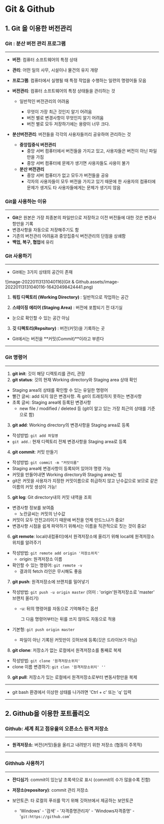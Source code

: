 # Git & Github

## 1. Git 을 이용한 버전관리

### Git : 분산 버전 관리 프로그램 

---

- **버전**: 컴퓨터 소프트웨어의 특정 상태
- **관리**: 어떤 일의 사무, 시설이나 물건의 유지 개량
- **프로그램**: 컴퓨터에서 실행될 때 특정 작업을 수행하는 일련의 명령어들 모음



- **버전관리**: 컴퓨터 소프트웨어의 특정 상태들을 관리하는 것

  - 일반적인 버전관리의 어려움

    - 무엇이 가장 최근 것인지 알기 어려움
    - 버전 별로 변경사항이 무엇인지 알기 어려움
    - 버전 별로 모두 저장하기에는 용량이 너무 크다.

    

- **분산버전관리**: 버전들을 각각의 사용자들끼리 공유하여 관리하는 것

  - **중앙집중식 버전관리**
    - 중앙 서버 컴퓨터에서 버전들을 가지고 있고, 사용자들은 버전이 아닌 파일만을 가짐
    - 중앙 서버 컴퓨터에 문제가 생기면 사용자들도 사용이 불가
  - **분산 버전관리**
    - 중앙 서버 컴퓨터가 없고 모두가 버전들을 공유
    - 각자의 사용자들이 모두 버전을 가지고 있기 때문에 한 사용자의 컴퓨터에 문제가 생겨도 타 사용자들에게는 문제가 생기지 않음



### Git을 사용하는 이유

---

- **Git**은 원본은 가장 최종본의 파일만으로 저장하고 이전 버전들에 대한 것은 변경사항만을 기록
- 변경사항을 자동으로 저장해주기도 함
- 기존의 버전관리 어려움과 중앙집중식 버전관리의 단점을 상쇄함
- **백업, 복구, 협업**에 유리



### Git 사용하기

---

- Git에는 3가지 상태의 공간이 존재

![image-20220113131040116](Git & Github.assets/image-20220113131040116-16420498424441.png)

1. **워킹 디렉토리 (Working Directory)** : 일반적으로 작업하는 공간

2. **스테이징 에리어 (Staging Area)** : 버전에 포함되기 전 대기실

- 눈으로 확인할 수 있는 공간 아님

3. **깃 디렉토리(Repsitory)** : 버전(커밋)을 기록하는 곳

- Git에서는 버전을 **커밋(Commit)**이라고 부른다

---

### Git 명령어

---

1. **git init**: 깃이 해당 디렉토리를 관리, 관장
2. **git status**: 깃의 현재 Working directory와 Staging area 상태 확인

- Staging area의 상태를 확인할 수 있는 유일한 명령어
- 빨간 글씨: add 되지 않은 변경사항. 즉 git이 트래킹하지 못하는 변경사항
- 초록 글씨: Staging area에 등록된 변경사항
  - new file / modified / deleted 등 (git이 알고 있는 가장 최근의 상태를 기준으로 함)

3. **git add**: Working directory의 변경사항을 Staging area로 등록

- 작성방법: `git add 파일명`
- `git add.`: 현재 디렉토리 전체 변경사항을 Staging area로 등록

4. **git commit**: 커밋 만들기

- 작성방법: `git commit -m "커밋이름"`
- Staging area에 변경사항이 등록되어 있어야 명령 가능
- 커밋을 만들어내면 Working directory와 Staging area는 빔
- git은 커밋을 사용자가 지정한 커밋이름으로 취급하지 않고 난수값으로 보므로 같은 이름의 커밋 생성이 가능!

5. **git log**: Git directory내의 커밋 내역을 조회

- 변경사항 정보를 보여줌
  - 노란글씨는 커밋의 난수값
- 커밋이 모두 안전고리이기 때문에 버전을 언제 만드느냐가 중요!
- 변경사항 시점을 쉽게 파악하기 위해서는 이름을 직관적으로 짓는 것이 중요!

6. **git remote**: local(내컴퓨터)에서 원격저장소에 올리기 위해 local에 원격저장소 위치를 알려주기

- 작성방법: `git remote add origin '저장소위치'`
  - origin: 원격저장소 이름
- 확인할 수 있는 명령어: `git remote -v` 
  - 결과의 fetch 라인은 무시해도 좋음

7. **git push**: 원격저장소에 브랜치를 밀어넣기

- 작성방법: `git push -u origin master` (의미 : 'origin'원격저장소로 'master' 브랜치 올리기)

  - -u: 뒤의 명령어를 자동으로 기억해주는 옵션

    ​	  그 다음 명령어부터는 뒤를 쓰지 않아도 자동으로 적용

- 기본형: `git push origin master`

  - 파일이 아닌 기록된 커밋만이 깃허브에 등록(깃은 드라이브가 아님)

8. **git clone**: 저장소가 없는 로컬에서 원격저장소를 통째로 복제

- 작성방법: `git clone '원격저장소위치'`
- clone 이름 변경하기: `git clon '원격저장소위치' ''`

9. **git pull**: 저장소가 있는 로컬에서 원격저장소로부터 변동사항만을 복제

---

- git bash 환경에서 이상한 상태를 나가려면 'Ctrl + c' 또는 'q' 입력

---



## 2. Github을 이용한 포트폴리오

### Github: 세계 최고 점유율의 오픈소스 원격 저장소

---

- **원격저장소**: 버전(커밋)들을 올리고 내려받기 위한 저장소 (협동이 주목적)

---

### Githhub 사용하기

---

- **잔디심기**: commit이 있는날 초록색으로 표시 (commit의 수가 많을수록 진함)

- **저장소(repository)**: commit 관리 저장소 
- 보안토큰: 타 로컬의 푸쉬를 막기 위해 깃허브에서 제공하는 보안토큰
  - 'Windows' - '검색' - '자격증명관리자' - 'Windows자격증명' - '`git:https://github.com`'

